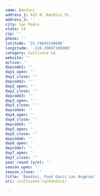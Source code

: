 ```yaml
---
name: Bandini
address_1: 425 N. Bandini St.
address_2: ''
city: San Pedro
state: CA
zip: ''
phone: ''
latitude: '33.74643148000'
longitude: '-118.29897195000'
category: Cultivate LA
website: ''
active: ''
daycode1: ''
day1_open: ''
day1_close: ''
daycode2: ''
day2_open: ''
day2_close: ''
daycode3: ''
day3_open: ''
day3_close: ''
daycode4: ''
day4_open: ''
day4_close: ''
daycode5: ''
day5_open: ''
day5_close: ''
daycode6: ''
day6_open: ''
daycode7: ''
day7_open: ''
day7_close: ''
year_round (y/n): ''
season_open: ''
season_close: ''
title: 'Bandini, Food Oasis Los Angeles'
uri: /cultivate-la/bandini/

---
```

